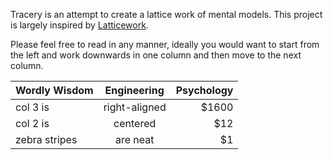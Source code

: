 Tracery is an attempt to create a lattice work of mental models. This project is largely inspired by [Latticework](https://ltcwrk.com/introduction/).

Please feel free to read in any manner, ideally you would want to start from the left and work downwards in one column and then move to the next column.


| Wordly Wisdom      | Engineering       | Psychology      |
| ------------- |:-------------:| -----:|
| col 3 is      | right-aligned | $1600 |
| col 2 is      | centered      |   $12 |
| zebra stripes | are neat      |    $1 |
